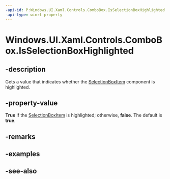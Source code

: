 ```yaml
---
-api-id: P:Windows.UI.Xaml.Controls.ComboBox.IsSelectionBoxHighlighted
-api-type: winrt property
---
```


<!-- Property syntax
public bool IsSelectionBoxHighlighted { get; }
-->

# Windows.UI.Xaml.Controls.ComboBox.IsSelectionBoxHighlighted

## -description
Gets a value that indicates whether the [SelectionBoxItem](combobox_selectionboxitem.md) component is highlighted.



## -property-value
**True** if the [SelectionBoxItem](combobox_selectionboxitem.md) is highlighted; otherwise, **false**. The default is **true**.

## -remarks

## -examples

## -see-also
